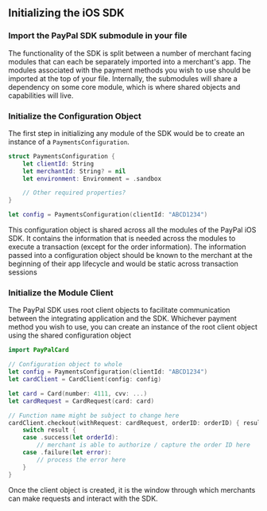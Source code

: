 ## Initializing the iOS SDK


### Import the PayPal SDK submodule in your file

The functionality of the SDK is split between a number of merchant facing modules that can each be separately imported into a merchant's app. The modules associated with the payment methods you wish to use should be imported at the top of your file. Internally, the submodules will share a dependency on some core module, which is where shared objects and capabilities will live.

### Initialize the Configuration Object

The first step in initializing any module of the SDK would be to create an instance of a `PaymentsConfiguration`.

```swift
struct PaymentsConfiguration {
    let clientId: String
    let merchantId: String? = nil
    let environment: Environment = .sandbox

    // Other required properties?
}

let config = PaymentsConfiguration(clientId: "ABCD1234")
```

This configuration object is shared across all the modules of the PayPal iOS SDK. It contains the information that is needed across the modules to execute a transaction (except for the order information). The information  passed into a configuration object should be known to the merchant at the beginning of their app lifecycle and would be static across transaction sessions

### Initialize the Module Client

The PayPal SDK uses root client objects to facilitate communication between the integrating application and the SDK. Whichever payment method you wish to use, you can create an instance of the root client object using the shared configuration object

```swift
import PayPalCard

// Configuration object to whole
let config = PaymentsConfiguration(clientId: "ABCD1234")
let cardClient = CardClient(config: config)

let card = Card(number: 4111, cvv: ...)
let cardRequest = CardRequest(card: card)

// Function name might be subject to change here
cardClient.checkout(withRequest: cardRequest, orderID: orderID) { result in
    switch result {
    case .success(let orderId):
        // merchant is able to authorize / capture the order ID here
    case .failure(let error):
        // process the error here
    }
}
```

Once the client object is created, it is the window through which merchants can make requests and interact with the SDK.

